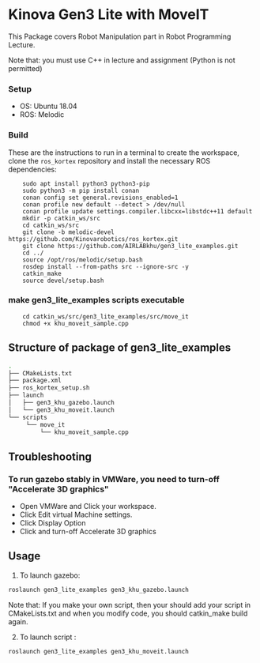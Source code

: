 # Kinova Gen3 Lite with MoveIT 

This Package covers Robot Manipulation part in Robot Programming Lecture.

Note that: you must use C++ in lecture and assignment (Python is not permitted)

### Setup

* OS: Ubuntu 18.04 
* ROS: Melodic


### Build

These are the instructions to run in a terminal to create the workspace, clone the `ros_kortex` repository and install the necessary ROS dependencies:

        sudo apt install python3 python3-pip
        sudo python3 -m pip install conan
        conan config set general.revisions_enabled=1
        conan profile new default --detect > /dev/null
        conan profile update settings.compiler.libcxx=libstdc++11 default
        mkdir -p catkin_ws/src
        cd catkin_ws/src
        git clone -b melodic-devel https://github.com/Kinovarobotics/ros_kortex.git 
        git clone https://github.com/AIRLABkhu/gen3_lite_examples.git
        cd ../
        source /opt/ros/melodic/setup.bash
        rosdep install --from-paths src --ignore-src -y
        catkin_make
        source devel/setup.bash

### make gen3_lite_examples scripts executable
        cd catkin_ws/src/gen3_lite_examples/src/move_it
        chmod +x khu_moveit_sample.cpp


## Structure of package of gen3_lite_examples
```sh
.
├── CMakeLists.txt
├── package.xml
├── ros_kortex_setup.sh
├── launch
│   ├── gen3_khu_gazebo.launch
│   └── gen3_khu_moveit.launch
└── scripts
     └── move_it
         └── khu_moveit_sample.cpp
```

## Troubleshooting
### To run gazebo stably in VMWare, you need to turn-off "Accelerate 3D graphics"
* Open VMWare and Click your workspace.
* Click Edit virtual Machine settings.
* Click Display Option
* Click and turn-off Accelerate 3D graphics

## Usage

1. To launch gazebo:
```sh
roslaunch gen3_lite_examples gen3_khu_gazebo.launch
```

Note that: If you make your own script, then your should add your script in CMakeLists.txt and when you modify code, you should catkin_make build again.

2. To launch script :
```sh
roslaunch gen3_lite_examples gen3_khu_moveit.launch
```


